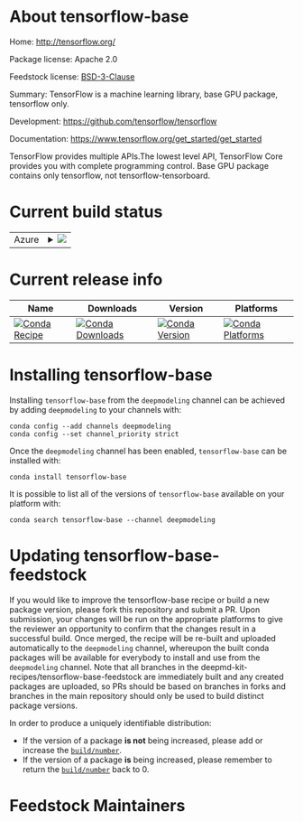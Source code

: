 About tensorflow-base
=====================

Home: http://tensorflow.org/

Package license: Apache 2.0

Feedstock license: [BSD-3-Clause](https://github.com/deepmd-kit-recipes/tensorflow-base-feedstock/blob/master/LICENSE.txt)

Summary: TensorFlow is a machine learning library, base GPU package, tensorflow only.

Development: https://github.com/tensorflow/tensorflow

Documentation: https://www.tensorflow.org/get_started/get_started

TensorFlow provides multiple APIs.The lowest level API, TensorFlow Core
provides you with complete programming control.
Base GPU package contains only tensorflow, not tensorflow-tensorboard.


Current build status
====================


<table>
    
  <tr>
    <td>Azure</td>
    <td>
      <details>
        <summary>
          <a href="https://dev.azure.com/deepmd-kit-recipes/feedstock-builds/_build/latest?definitionId=&branchName=master">
            <img src="https://dev.azure.com/deepmd-kit-recipes/feedstock-builds/_apis/build/status/tensorflow-base-feedstock?branchName=master">
          </a>
        </summary>
        <table>
          <thead><tr><th>Variant</th><th>Status</th></tr></thead>
          <tbody><tr>
              <td>linux_64_cuda_compiler_version10.0cudnn7python3.7.</td>
              <td>
                <a href="https://dev.azure.com/deepmd-kit-recipes/feedstock-builds/_build/latest?definitionId=&branchName=master">
                  <img src="https://dev.azure.com/deepmd-kit-recipes/feedstock-builds/_apis/build/status/tensorflow-base-feedstock?branchName=master&jobName=linux&configuration=linux_64_cuda_compiler_version10.0cudnn7python3.7._" alt="variant">
                </a>
              </td>
            </tr><tr>
              <td>linux_64_cuda_compiler_version10.0cudnn7python3.8.</td>
              <td>
                <a href="https://dev.azure.com/deepmd-kit-recipes/feedstock-builds/_build/latest?definitionId=&branchName=master">
                  <img src="https://dev.azure.com/deepmd-kit-recipes/feedstock-builds/_apis/build/status/tensorflow-base-feedstock?branchName=master&jobName=linux&configuration=linux_64_cuda_compiler_version10.0cudnn7python3.8._" alt="variant">
                </a>
              </td>
            </tr><tr>
              <td>linux_64_cuda_compiler_version10.0cudnn7python3.9.</td>
              <td>
                <a href="https://dev.azure.com/deepmd-kit-recipes/feedstock-builds/_build/latest?definitionId=&branchName=master">
                  <img src="https://dev.azure.com/deepmd-kit-recipes/feedstock-builds/_apis/build/status/tensorflow-base-feedstock?branchName=master&jobName=linux&configuration=linux_64_cuda_compiler_version10.0cudnn7python3.9._" alt="variant">
                </a>
              </td>
            </tr><tr>
              <td>linux_64_cuda_compiler_version10.1cudnn7python3.7.</td>
              <td>
                <a href="https://dev.azure.com/deepmd-kit-recipes/feedstock-builds/_build/latest?definitionId=&branchName=master">
                  <img src="https://dev.azure.com/deepmd-kit-recipes/feedstock-builds/_apis/build/status/tensorflow-base-feedstock?branchName=master&jobName=linux&configuration=linux_64_cuda_compiler_version10.1cudnn7python3.7._" alt="variant">
                </a>
              </td>
            </tr><tr>
              <td>linux_64_cuda_compiler_version10.1cudnn7python3.8.</td>
              <td>
                <a href="https://dev.azure.com/deepmd-kit-recipes/feedstock-builds/_build/latest?definitionId=&branchName=master">
                  <img src="https://dev.azure.com/deepmd-kit-recipes/feedstock-builds/_apis/build/status/tensorflow-base-feedstock?branchName=master&jobName=linux&configuration=linux_64_cuda_compiler_version10.1cudnn7python3.8._" alt="variant">
                </a>
              </td>
            </tr><tr>
              <td>linux_64_cuda_compiler_version10.1cudnn7python3.9.</td>
              <td>
                <a href="https://dev.azure.com/deepmd-kit-recipes/feedstock-builds/_build/latest?definitionId=&branchName=master">
                  <img src="https://dev.azure.com/deepmd-kit-recipes/feedstock-builds/_apis/build/status/tensorflow-base-feedstock?branchName=master&jobName=linux&configuration=linux_64_cuda_compiler_version10.1cudnn7python3.9._" alt="variant">
                </a>
              </td>
            </tr><tr>
              <td>linux_64_cuda_compiler_version10.2cudnn8python3.7.</td>
              <td>
                <a href="https://dev.azure.com/deepmd-kit-recipes/feedstock-builds/_build/latest?definitionId=&branchName=master">
                  <img src="https://dev.azure.com/deepmd-kit-recipes/feedstock-builds/_apis/build/status/tensorflow-base-feedstock?branchName=master&jobName=linux&configuration=linux_64_cuda_compiler_version10.2cudnn8python3.7._" alt="variant">
                </a>
              </td>
            </tr><tr>
              <td>linux_64_cuda_compiler_version10.2cudnn8python3.8.</td>
              <td>
                <a href="https://dev.azure.com/deepmd-kit-recipes/feedstock-builds/_build/latest?definitionId=&branchName=master">
                  <img src="https://dev.azure.com/deepmd-kit-recipes/feedstock-builds/_apis/build/status/tensorflow-base-feedstock?branchName=master&jobName=linux&configuration=linux_64_cuda_compiler_version10.2cudnn8python3.8._" alt="variant">
                </a>
              </td>
            </tr><tr>
              <td>linux_64_cuda_compiler_version10.2cudnn8python3.9.</td>
              <td>
                <a href="https://dev.azure.com/deepmd-kit-recipes/feedstock-builds/_build/latest?definitionId=&branchName=master">
                  <img src="https://dev.azure.com/deepmd-kit-recipes/feedstock-builds/_apis/build/status/tensorflow-base-feedstock?branchName=master&jobName=linux&configuration=linux_64_cuda_compiler_version10.2cudnn8python3.9._" alt="variant">
                </a>
              </td>
            </tr><tr>
              <td>linux_64_cuda_compiler_version11.0cudnn8python3.7.</td>
              <td>
                <a href="https://dev.azure.com/deepmd-kit-recipes/feedstock-builds/_build/latest?definitionId=&branchName=master">
                  <img src="https://dev.azure.com/deepmd-kit-recipes/feedstock-builds/_apis/build/status/tensorflow-base-feedstock?branchName=master&jobName=linux&configuration=linux_64_cuda_compiler_version11.0cudnn8python3.7._" alt="variant">
                </a>
              </td>
            </tr><tr>
              <td>linux_64_cuda_compiler_version11.0cudnn8python3.8.</td>
              <td>
                <a href="https://dev.azure.com/deepmd-kit-recipes/feedstock-builds/_build/latest?definitionId=&branchName=master">
                  <img src="https://dev.azure.com/deepmd-kit-recipes/feedstock-builds/_apis/build/status/tensorflow-base-feedstock?branchName=master&jobName=linux&configuration=linux_64_cuda_compiler_version11.0cudnn8python3.8._" alt="variant">
                </a>
              </td>
            </tr><tr>
              <td>linux_64_cuda_compiler_version11.0cudnn8python3.9.</td>
              <td>
                <a href="https://dev.azure.com/deepmd-kit-recipes/feedstock-builds/_build/latest?definitionId=&branchName=master">
                  <img src="https://dev.azure.com/deepmd-kit-recipes/feedstock-builds/_apis/build/status/tensorflow-base-feedstock?branchName=master&jobName=linux&configuration=linux_64_cuda_compiler_version11.0cudnn8python3.9._" alt="variant">
                </a>
              </td>
            </tr><tr>
              <td>linux_64_cuda_compiler_version11.1cudnn8python3.7.</td>
              <td>
                <a href="https://dev.azure.com/deepmd-kit-recipes/feedstock-builds/_build/latest?definitionId=&branchName=master">
                  <img src="https://dev.azure.com/deepmd-kit-recipes/feedstock-builds/_apis/build/status/tensorflow-base-feedstock?branchName=master&jobName=linux&configuration=linux_64_cuda_compiler_version11.1cudnn8python3.7._" alt="variant">
                </a>
              </td>
            </tr><tr>
              <td>linux_64_cuda_compiler_version11.1cudnn8python3.8.</td>
              <td>
                <a href="https://dev.azure.com/deepmd-kit-recipes/feedstock-builds/_build/latest?definitionId=&branchName=master">
                  <img src="https://dev.azure.com/deepmd-kit-recipes/feedstock-builds/_apis/build/status/tensorflow-base-feedstock?branchName=master&jobName=linux&configuration=linux_64_cuda_compiler_version11.1cudnn8python3.8._" alt="variant">
                </a>
              </td>
            </tr><tr>
              <td>linux_64_cuda_compiler_version11.1cudnn8python3.9.</td>
              <td>
                <a href="https://dev.azure.com/deepmd-kit-recipes/feedstock-builds/_build/latest?definitionId=&branchName=master">
                  <img src="https://dev.azure.com/deepmd-kit-recipes/feedstock-builds/_apis/build/status/tensorflow-base-feedstock?branchName=master&jobName=linux&configuration=linux_64_cuda_compiler_version11.1cudnn8python3.9._" alt="variant">
                </a>
              </td>
            </tr><tr>
              <td>linux_64_cuda_compiler_version9.2cudnn7python3.7.</td>
              <td>
                <a href="https://dev.azure.com/deepmd-kit-recipes/feedstock-builds/_build/latest?definitionId=&branchName=master">
                  <img src="https://dev.azure.com/deepmd-kit-recipes/feedstock-builds/_apis/build/status/tensorflow-base-feedstock?branchName=master&jobName=linux&configuration=linux_64_cuda_compiler_version9.2cudnn7python3.7._" alt="variant">
                </a>
              </td>
            </tr><tr>
              <td>linux_64_cuda_compiler_version9.2cudnn7python3.8.</td>
              <td>
                <a href="https://dev.azure.com/deepmd-kit-recipes/feedstock-builds/_build/latest?definitionId=&branchName=master">
                  <img src="https://dev.azure.com/deepmd-kit-recipes/feedstock-builds/_apis/build/status/tensorflow-base-feedstock?branchName=master&jobName=linux&configuration=linux_64_cuda_compiler_version9.2cudnn7python3.8._" alt="variant">
                </a>
              </td>
            </tr><tr>
              <td>linux_64_cuda_compiler_version9.2cudnn7python3.9.</td>
              <td>
                <a href="https://dev.azure.com/deepmd-kit-recipes/feedstock-builds/_build/latest?definitionId=&branchName=master">
                  <img src="https://dev.azure.com/deepmd-kit-recipes/feedstock-builds/_apis/build/status/tensorflow-base-feedstock?branchName=master&jobName=linux&configuration=linux_64_cuda_compiler_version9.2cudnn7python3.9._" alt="variant">
                </a>
              </td>
            </tr><tr>
              <td>linux_64_cuda_compiler_versionNonecudnnNonepython3.7.</td>
              <td>
                <a href="https://dev.azure.com/deepmd-kit-recipes/feedstock-builds/_build/latest?definitionId=&branchName=master">
                  <img src="https://dev.azure.com/deepmd-kit-recipes/feedstock-builds/_apis/build/status/tensorflow-base-feedstock?branchName=master&jobName=linux&configuration=linux_64_cuda_compiler_versionNonecudnnNonepython3.7._" alt="variant">
                </a>
              </td>
            </tr><tr>
              <td>linux_64_cuda_compiler_versionNonecudnnNonepython3.8.</td>
              <td>
                <a href="https://dev.azure.com/deepmd-kit-recipes/feedstock-builds/_build/latest?definitionId=&branchName=master">
                  <img src="https://dev.azure.com/deepmd-kit-recipes/feedstock-builds/_apis/build/status/tensorflow-base-feedstock?branchName=master&jobName=linux&configuration=linux_64_cuda_compiler_versionNonecudnnNonepython3.8._" alt="variant">
                </a>
              </td>
            </tr><tr>
              <td>linux_64_cuda_compiler_versionNonecudnnNonepython3.9.</td>
              <td>
                <a href="https://dev.azure.com/deepmd-kit-recipes/feedstock-builds/_build/latest?definitionId=&branchName=master">
                  <img src="https://dev.azure.com/deepmd-kit-recipes/feedstock-builds/_apis/build/status/tensorflow-base-feedstock?branchName=master&jobName=linux&configuration=linux_64_cuda_compiler_versionNonecudnnNonepython3.9._" alt="variant">
                </a>
              </td>
            </tr><tr>
              <td>osx_64_cuda_compiler_version10.0cudnn7python3.7.</td>
              <td>
                <a href="https://dev.azure.com/deepmd-kit-recipes/feedstock-builds/_build/latest?definitionId=&branchName=master">
                  <img src="https://dev.azure.com/deepmd-kit-recipes/feedstock-builds/_apis/build/status/tensorflow-base-feedstock?branchName=master&jobName=osx&configuration=osx_64_cuda_compiler_version10.0cudnn7python3.7._" alt="variant">
                </a>
              </td>
            </tr><tr>
              <td>osx_64_cuda_compiler_version10.0cudnn7python3.8.</td>
              <td>
                <a href="https://dev.azure.com/deepmd-kit-recipes/feedstock-builds/_build/latest?definitionId=&branchName=master">
                  <img src="https://dev.azure.com/deepmd-kit-recipes/feedstock-builds/_apis/build/status/tensorflow-base-feedstock?branchName=master&jobName=osx&configuration=osx_64_cuda_compiler_version10.0cudnn7python3.8._" alt="variant">
                </a>
              </td>
            </tr><tr>
              <td>osx_64_cuda_compiler_version10.0cudnn7python3.9.</td>
              <td>
                <a href="https://dev.azure.com/deepmd-kit-recipes/feedstock-builds/_build/latest?definitionId=&branchName=master">
                  <img src="https://dev.azure.com/deepmd-kit-recipes/feedstock-builds/_apis/build/status/tensorflow-base-feedstock?branchName=master&jobName=osx&configuration=osx_64_cuda_compiler_version10.0cudnn7python3.9._" alt="variant">
                </a>
              </td>
            </tr><tr>
              <td>osx_64_cuda_compiler_version10.1cudnn7python3.7.</td>
              <td>
                <a href="https://dev.azure.com/deepmd-kit-recipes/feedstock-builds/_build/latest?definitionId=&branchName=master">
                  <img src="https://dev.azure.com/deepmd-kit-recipes/feedstock-builds/_apis/build/status/tensorflow-base-feedstock?branchName=master&jobName=osx&configuration=osx_64_cuda_compiler_version10.1cudnn7python3.7._" alt="variant">
                </a>
              </td>
            </tr><tr>
              <td>osx_64_cuda_compiler_version10.1cudnn7python3.8.</td>
              <td>
                <a href="https://dev.azure.com/deepmd-kit-recipes/feedstock-builds/_build/latest?definitionId=&branchName=master">
                  <img src="https://dev.azure.com/deepmd-kit-recipes/feedstock-builds/_apis/build/status/tensorflow-base-feedstock?branchName=master&jobName=osx&configuration=osx_64_cuda_compiler_version10.1cudnn7python3.8._" alt="variant">
                </a>
              </td>
            </tr><tr>
              <td>osx_64_cuda_compiler_version10.1cudnn7python3.9.</td>
              <td>
                <a href="https://dev.azure.com/deepmd-kit-recipes/feedstock-builds/_build/latest?definitionId=&branchName=master">
                  <img src="https://dev.azure.com/deepmd-kit-recipes/feedstock-builds/_apis/build/status/tensorflow-base-feedstock?branchName=master&jobName=osx&configuration=osx_64_cuda_compiler_version10.1cudnn7python3.9._" alt="variant">
                </a>
              </td>
            </tr><tr>
              <td>osx_64_cuda_compiler_version10.2cudnn8python3.7.</td>
              <td>
                <a href="https://dev.azure.com/deepmd-kit-recipes/feedstock-builds/_build/latest?definitionId=&branchName=master">
                  <img src="https://dev.azure.com/deepmd-kit-recipes/feedstock-builds/_apis/build/status/tensorflow-base-feedstock?branchName=master&jobName=osx&configuration=osx_64_cuda_compiler_version10.2cudnn8python3.7._" alt="variant">
                </a>
              </td>
            </tr><tr>
              <td>osx_64_cuda_compiler_version10.2cudnn8python3.8.</td>
              <td>
                <a href="https://dev.azure.com/deepmd-kit-recipes/feedstock-builds/_build/latest?definitionId=&branchName=master">
                  <img src="https://dev.azure.com/deepmd-kit-recipes/feedstock-builds/_apis/build/status/tensorflow-base-feedstock?branchName=master&jobName=osx&configuration=osx_64_cuda_compiler_version10.2cudnn8python3.8._" alt="variant">
                </a>
              </td>
            </tr><tr>
              <td>osx_64_cuda_compiler_version10.2cudnn8python3.9.</td>
              <td>
                <a href="https://dev.azure.com/deepmd-kit-recipes/feedstock-builds/_build/latest?definitionId=&branchName=master">
                  <img src="https://dev.azure.com/deepmd-kit-recipes/feedstock-builds/_apis/build/status/tensorflow-base-feedstock?branchName=master&jobName=osx&configuration=osx_64_cuda_compiler_version10.2cudnn8python3.9._" alt="variant">
                </a>
              </td>
            </tr><tr>
              <td>osx_64_cuda_compiler_version11.0cudnn8python3.7.</td>
              <td>
                <a href="https://dev.azure.com/deepmd-kit-recipes/feedstock-builds/_build/latest?definitionId=&branchName=master">
                  <img src="https://dev.azure.com/deepmd-kit-recipes/feedstock-builds/_apis/build/status/tensorflow-base-feedstock?branchName=master&jobName=osx&configuration=osx_64_cuda_compiler_version11.0cudnn8python3.7._" alt="variant">
                </a>
              </td>
            </tr><tr>
              <td>osx_64_cuda_compiler_version11.0cudnn8python3.8.</td>
              <td>
                <a href="https://dev.azure.com/deepmd-kit-recipes/feedstock-builds/_build/latest?definitionId=&branchName=master">
                  <img src="https://dev.azure.com/deepmd-kit-recipes/feedstock-builds/_apis/build/status/tensorflow-base-feedstock?branchName=master&jobName=osx&configuration=osx_64_cuda_compiler_version11.0cudnn8python3.8._" alt="variant">
                </a>
              </td>
            </tr><tr>
              <td>osx_64_cuda_compiler_version11.0cudnn8python3.9.</td>
              <td>
                <a href="https://dev.azure.com/deepmd-kit-recipes/feedstock-builds/_build/latest?definitionId=&branchName=master">
                  <img src="https://dev.azure.com/deepmd-kit-recipes/feedstock-builds/_apis/build/status/tensorflow-base-feedstock?branchName=master&jobName=osx&configuration=osx_64_cuda_compiler_version11.0cudnn8python3.9._" alt="variant">
                </a>
              </td>
            </tr><tr>
              <td>osx_64_cuda_compiler_version11.1cudnn8python3.7.</td>
              <td>
                <a href="https://dev.azure.com/deepmd-kit-recipes/feedstock-builds/_build/latest?definitionId=&branchName=master">
                  <img src="https://dev.azure.com/deepmd-kit-recipes/feedstock-builds/_apis/build/status/tensorflow-base-feedstock?branchName=master&jobName=osx&configuration=osx_64_cuda_compiler_version11.1cudnn8python3.7._" alt="variant">
                </a>
              </td>
            </tr><tr>
              <td>osx_64_cuda_compiler_version11.1cudnn8python3.8.</td>
              <td>
                <a href="https://dev.azure.com/deepmd-kit-recipes/feedstock-builds/_build/latest?definitionId=&branchName=master">
                  <img src="https://dev.azure.com/deepmd-kit-recipes/feedstock-builds/_apis/build/status/tensorflow-base-feedstock?branchName=master&jobName=osx&configuration=osx_64_cuda_compiler_version11.1cudnn8python3.8._" alt="variant">
                </a>
              </td>
            </tr><tr>
              <td>osx_64_cuda_compiler_version11.1cudnn8python3.9.</td>
              <td>
                <a href="https://dev.azure.com/deepmd-kit-recipes/feedstock-builds/_build/latest?definitionId=&branchName=master">
                  <img src="https://dev.azure.com/deepmd-kit-recipes/feedstock-builds/_apis/build/status/tensorflow-base-feedstock?branchName=master&jobName=osx&configuration=osx_64_cuda_compiler_version11.1cudnn8python3.9._" alt="variant">
                </a>
              </td>
            </tr><tr>
              <td>osx_64_cuda_compiler_version9.2cudnn7python3.7.</td>
              <td>
                <a href="https://dev.azure.com/deepmd-kit-recipes/feedstock-builds/_build/latest?definitionId=&branchName=master">
                  <img src="https://dev.azure.com/deepmd-kit-recipes/feedstock-builds/_apis/build/status/tensorflow-base-feedstock?branchName=master&jobName=osx&configuration=osx_64_cuda_compiler_version9.2cudnn7python3.7._" alt="variant">
                </a>
              </td>
            </tr><tr>
              <td>osx_64_cuda_compiler_version9.2cudnn7python3.8.</td>
              <td>
                <a href="https://dev.azure.com/deepmd-kit-recipes/feedstock-builds/_build/latest?definitionId=&branchName=master">
                  <img src="https://dev.azure.com/deepmd-kit-recipes/feedstock-builds/_apis/build/status/tensorflow-base-feedstock?branchName=master&jobName=osx&configuration=osx_64_cuda_compiler_version9.2cudnn7python3.8._" alt="variant">
                </a>
              </td>
            </tr><tr>
              <td>osx_64_cuda_compiler_version9.2cudnn7python3.9.</td>
              <td>
                <a href="https://dev.azure.com/deepmd-kit-recipes/feedstock-builds/_build/latest?definitionId=&branchName=master">
                  <img src="https://dev.azure.com/deepmd-kit-recipes/feedstock-builds/_apis/build/status/tensorflow-base-feedstock?branchName=master&jobName=osx&configuration=osx_64_cuda_compiler_version9.2cudnn7python3.9._" alt="variant">
                </a>
              </td>
            </tr><tr>
              <td>osx_64_cuda_compiler_versionNonecudnnNonepython3.7.</td>
              <td>
                <a href="https://dev.azure.com/deepmd-kit-recipes/feedstock-builds/_build/latest?definitionId=&branchName=master">
                  <img src="https://dev.azure.com/deepmd-kit-recipes/feedstock-builds/_apis/build/status/tensorflow-base-feedstock?branchName=master&jobName=osx&configuration=osx_64_cuda_compiler_versionNonecudnnNonepython3.7._" alt="variant">
                </a>
              </td>
            </tr><tr>
              <td>osx_64_cuda_compiler_versionNonecudnnNonepython3.8.</td>
              <td>
                <a href="https://dev.azure.com/deepmd-kit-recipes/feedstock-builds/_build/latest?definitionId=&branchName=master">
                  <img src="https://dev.azure.com/deepmd-kit-recipes/feedstock-builds/_apis/build/status/tensorflow-base-feedstock?branchName=master&jobName=osx&configuration=osx_64_cuda_compiler_versionNonecudnnNonepython3.8._" alt="variant">
                </a>
              </td>
            </tr><tr>
              <td>osx_64_cuda_compiler_versionNonecudnnNonepython3.9.</td>
              <td>
                <a href="https://dev.azure.com/deepmd-kit-recipes/feedstock-builds/_build/latest?definitionId=&branchName=master">
                  <img src="https://dev.azure.com/deepmd-kit-recipes/feedstock-builds/_apis/build/status/tensorflow-base-feedstock?branchName=master&jobName=osx&configuration=osx_64_cuda_compiler_versionNonecudnnNonepython3.9._" alt="variant">
                </a>
              </td>
            </tr><tr>
              <td>win_64_cuda_compiler_version10.0cudnn7python3.7.</td>
              <td>
                <a href="https://dev.azure.com/deepmd-kit-recipes/feedstock-builds/_build/latest?definitionId=&branchName=master">
                  <img src="https://dev.azure.com/deepmd-kit-recipes/feedstock-builds/_apis/build/status/tensorflow-base-feedstock?branchName=master&jobName=win&configuration=win_64_cuda_compiler_version10.0cudnn7python3.7._" alt="variant">
                </a>
              </td>
            </tr><tr>
              <td>win_64_cuda_compiler_version10.0cudnn7python3.8.</td>
              <td>
                <a href="https://dev.azure.com/deepmd-kit-recipes/feedstock-builds/_build/latest?definitionId=&branchName=master">
                  <img src="https://dev.azure.com/deepmd-kit-recipes/feedstock-builds/_apis/build/status/tensorflow-base-feedstock?branchName=master&jobName=win&configuration=win_64_cuda_compiler_version10.0cudnn7python3.8._" alt="variant">
                </a>
              </td>
            </tr><tr>
              <td>win_64_cuda_compiler_version10.0cudnn7python3.9.</td>
              <td>
                <a href="https://dev.azure.com/deepmd-kit-recipes/feedstock-builds/_build/latest?definitionId=&branchName=master">
                  <img src="https://dev.azure.com/deepmd-kit-recipes/feedstock-builds/_apis/build/status/tensorflow-base-feedstock?branchName=master&jobName=win&configuration=win_64_cuda_compiler_version10.0cudnn7python3.9._" alt="variant">
                </a>
              </td>
            </tr><tr>
              <td>win_64_cuda_compiler_version10.1cudnn7python3.7.</td>
              <td>
                <a href="https://dev.azure.com/deepmd-kit-recipes/feedstock-builds/_build/latest?definitionId=&branchName=master">
                  <img src="https://dev.azure.com/deepmd-kit-recipes/feedstock-builds/_apis/build/status/tensorflow-base-feedstock?branchName=master&jobName=win&configuration=win_64_cuda_compiler_version10.1cudnn7python3.7._" alt="variant">
                </a>
              </td>
            </tr><tr>
              <td>win_64_cuda_compiler_version10.1cudnn7python3.8.</td>
              <td>
                <a href="https://dev.azure.com/deepmd-kit-recipes/feedstock-builds/_build/latest?definitionId=&branchName=master">
                  <img src="https://dev.azure.com/deepmd-kit-recipes/feedstock-builds/_apis/build/status/tensorflow-base-feedstock?branchName=master&jobName=win&configuration=win_64_cuda_compiler_version10.1cudnn7python3.8._" alt="variant">
                </a>
              </td>
            </tr><tr>
              <td>win_64_cuda_compiler_version10.1cudnn7python3.9.</td>
              <td>
                <a href="https://dev.azure.com/deepmd-kit-recipes/feedstock-builds/_build/latest?definitionId=&branchName=master">
                  <img src="https://dev.azure.com/deepmd-kit-recipes/feedstock-builds/_apis/build/status/tensorflow-base-feedstock?branchName=master&jobName=win&configuration=win_64_cuda_compiler_version10.1cudnn7python3.9._" alt="variant">
                </a>
              </td>
            </tr><tr>
              <td>win_64_cuda_compiler_version10.2cudnn8python3.7.</td>
              <td>
                <a href="https://dev.azure.com/deepmd-kit-recipes/feedstock-builds/_build/latest?definitionId=&branchName=master">
                  <img src="https://dev.azure.com/deepmd-kit-recipes/feedstock-builds/_apis/build/status/tensorflow-base-feedstock?branchName=master&jobName=win&configuration=win_64_cuda_compiler_version10.2cudnn8python3.7._" alt="variant">
                </a>
              </td>
            </tr><tr>
              <td>win_64_cuda_compiler_version10.2cudnn8python3.8.</td>
              <td>
                <a href="https://dev.azure.com/deepmd-kit-recipes/feedstock-builds/_build/latest?definitionId=&branchName=master">
                  <img src="https://dev.azure.com/deepmd-kit-recipes/feedstock-builds/_apis/build/status/tensorflow-base-feedstock?branchName=master&jobName=win&configuration=win_64_cuda_compiler_version10.2cudnn8python3.8._" alt="variant">
                </a>
              </td>
            </tr><tr>
              <td>win_64_cuda_compiler_version10.2cudnn8python3.9.</td>
              <td>
                <a href="https://dev.azure.com/deepmd-kit-recipes/feedstock-builds/_build/latest?definitionId=&branchName=master">
                  <img src="https://dev.azure.com/deepmd-kit-recipes/feedstock-builds/_apis/build/status/tensorflow-base-feedstock?branchName=master&jobName=win&configuration=win_64_cuda_compiler_version10.2cudnn8python3.9._" alt="variant">
                </a>
              </td>
            </tr><tr>
              <td>win_64_cuda_compiler_version11.0cudnn8python3.7.</td>
              <td>
                <a href="https://dev.azure.com/deepmd-kit-recipes/feedstock-builds/_build/latest?definitionId=&branchName=master">
                  <img src="https://dev.azure.com/deepmd-kit-recipes/feedstock-builds/_apis/build/status/tensorflow-base-feedstock?branchName=master&jobName=win&configuration=win_64_cuda_compiler_version11.0cudnn8python3.7._" alt="variant">
                </a>
              </td>
            </tr><tr>
              <td>win_64_cuda_compiler_version11.0cudnn8python3.8.</td>
              <td>
                <a href="https://dev.azure.com/deepmd-kit-recipes/feedstock-builds/_build/latest?definitionId=&branchName=master">
                  <img src="https://dev.azure.com/deepmd-kit-recipes/feedstock-builds/_apis/build/status/tensorflow-base-feedstock?branchName=master&jobName=win&configuration=win_64_cuda_compiler_version11.0cudnn8python3.8._" alt="variant">
                </a>
              </td>
            </tr><tr>
              <td>win_64_cuda_compiler_version11.0cudnn8python3.9.</td>
              <td>
                <a href="https://dev.azure.com/deepmd-kit-recipes/feedstock-builds/_build/latest?definitionId=&branchName=master">
                  <img src="https://dev.azure.com/deepmd-kit-recipes/feedstock-builds/_apis/build/status/tensorflow-base-feedstock?branchName=master&jobName=win&configuration=win_64_cuda_compiler_version11.0cudnn8python3.9._" alt="variant">
                </a>
              </td>
            </tr><tr>
              <td>win_64_cuda_compiler_version11.1cudnn8python3.7.</td>
              <td>
                <a href="https://dev.azure.com/deepmd-kit-recipes/feedstock-builds/_build/latest?definitionId=&branchName=master">
                  <img src="https://dev.azure.com/deepmd-kit-recipes/feedstock-builds/_apis/build/status/tensorflow-base-feedstock?branchName=master&jobName=win&configuration=win_64_cuda_compiler_version11.1cudnn8python3.7._" alt="variant">
                </a>
              </td>
            </tr><tr>
              <td>win_64_cuda_compiler_version11.1cudnn8python3.8.</td>
              <td>
                <a href="https://dev.azure.com/deepmd-kit-recipes/feedstock-builds/_build/latest?definitionId=&branchName=master">
                  <img src="https://dev.azure.com/deepmd-kit-recipes/feedstock-builds/_apis/build/status/tensorflow-base-feedstock?branchName=master&jobName=win&configuration=win_64_cuda_compiler_version11.1cudnn8python3.8._" alt="variant">
                </a>
              </td>
            </tr><tr>
              <td>win_64_cuda_compiler_version11.1cudnn8python3.9.</td>
              <td>
                <a href="https://dev.azure.com/deepmd-kit-recipes/feedstock-builds/_build/latest?definitionId=&branchName=master">
                  <img src="https://dev.azure.com/deepmd-kit-recipes/feedstock-builds/_apis/build/status/tensorflow-base-feedstock?branchName=master&jobName=win&configuration=win_64_cuda_compiler_version11.1cudnn8python3.9._" alt="variant">
                </a>
              </td>
            </tr><tr>
              <td>win_64_cuda_compiler_version9.2cudnn7python3.7.</td>
              <td>
                <a href="https://dev.azure.com/deepmd-kit-recipes/feedstock-builds/_build/latest?definitionId=&branchName=master">
                  <img src="https://dev.azure.com/deepmd-kit-recipes/feedstock-builds/_apis/build/status/tensorflow-base-feedstock?branchName=master&jobName=win&configuration=win_64_cuda_compiler_version9.2cudnn7python3.7._" alt="variant">
                </a>
              </td>
            </tr><tr>
              <td>win_64_cuda_compiler_version9.2cudnn7python3.8.</td>
              <td>
                <a href="https://dev.azure.com/deepmd-kit-recipes/feedstock-builds/_build/latest?definitionId=&branchName=master">
                  <img src="https://dev.azure.com/deepmd-kit-recipes/feedstock-builds/_apis/build/status/tensorflow-base-feedstock?branchName=master&jobName=win&configuration=win_64_cuda_compiler_version9.2cudnn7python3.8._" alt="variant">
                </a>
              </td>
            </tr><tr>
              <td>win_64_cuda_compiler_version9.2cudnn7python3.9.</td>
              <td>
                <a href="https://dev.azure.com/deepmd-kit-recipes/feedstock-builds/_build/latest?definitionId=&branchName=master">
                  <img src="https://dev.azure.com/deepmd-kit-recipes/feedstock-builds/_apis/build/status/tensorflow-base-feedstock?branchName=master&jobName=win&configuration=win_64_cuda_compiler_version9.2cudnn7python3.9._" alt="variant">
                </a>
              </td>
            </tr><tr>
              <td>win_64_cuda_compiler_versionNonecudnnNonepython3.7.</td>
              <td>
                <a href="https://dev.azure.com/deepmd-kit-recipes/feedstock-builds/_build/latest?definitionId=&branchName=master">
                  <img src="https://dev.azure.com/deepmd-kit-recipes/feedstock-builds/_apis/build/status/tensorflow-base-feedstock?branchName=master&jobName=win&configuration=win_64_cuda_compiler_versionNonecudnnNonepython3.7._" alt="variant">
                </a>
              </td>
            </tr><tr>
              <td>win_64_cuda_compiler_versionNonecudnnNonepython3.8.</td>
              <td>
                <a href="https://dev.azure.com/deepmd-kit-recipes/feedstock-builds/_build/latest?definitionId=&branchName=master">
                  <img src="https://dev.azure.com/deepmd-kit-recipes/feedstock-builds/_apis/build/status/tensorflow-base-feedstock?branchName=master&jobName=win&configuration=win_64_cuda_compiler_versionNonecudnnNonepython3.8._" alt="variant">
                </a>
              </td>
            </tr><tr>
              <td>win_64_cuda_compiler_versionNonecudnnNonepython3.9.</td>
              <td>
                <a href="https://dev.azure.com/deepmd-kit-recipes/feedstock-builds/_build/latest?definitionId=&branchName=master">
                  <img src="https://dev.azure.com/deepmd-kit-recipes/feedstock-builds/_apis/build/status/tensorflow-base-feedstock?branchName=master&jobName=win&configuration=win_64_cuda_compiler_versionNonecudnnNonepython3.9._" alt="variant">
                </a>
              </td>
            </tr>
          </tbody>
        </table>
      </details>
    </td>
  </tr>
</table>

Current release info
====================

| Name | Downloads | Version | Platforms |
| --- | --- | --- | --- |
| [![Conda Recipe](https://img.shields.io/badge/recipe-tensorflow--base-green.svg)](https://anaconda.org/deepmodeling/tensorflow-base) | [![Conda Downloads](https://img.shields.io/conda/dn/deepmodeling/tensorflow-base.svg)](https://anaconda.org/deepmodeling/tensorflow-base) | [![Conda Version](https://img.shields.io/conda/vn/deepmodeling/tensorflow-base.svg)](https://anaconda.org/deepmodeling/tensorflow-base) | [![Conda Platforms](https://img.shields.io/conda/pn/deepmodeling/tensorflow-base.svg)](https://anaconda.org/deepmodeling/tensorflow-base) |

Installing tensorflow-base
==========================

Installing `tensorflow-base` from the `deepmodeling` channel can be achieved by adding `deepmodeling` to your channels with:

```
conda config --add channels deepmodeling
conda config --set channel_priority strict
```

Once the `deepmodeling` channel has been enabled, `tensorflow-base` can be installed with:

```
conda install tensorflow-base
```

It is possible to list all of the versions of `tensorflow-base` available on your platform with:

```
conda search tensorflow-base --channel deepmodeling
```




Updating tensorflow-base-feedstock
==================================

If you would like to improve the tensorflow-base recipe or build a new
package version, please fork this repository and submit a PR. Upon submission,
your changes will be run on the appropriate platforms to give the reviewer an
opportunity to confirm that the changes result in a successful build. Once
merged, the recipe will be re-built and uploaded automatically to the
`deepmodeling` channel, whereupon the built conda packages will be available for
everybody to install and use from the `deepmodeling` channel.
Note that all branches in the deepmd-kit-recipes/tensorflow-base-feedstock are
immediately built and any created packages are uploaded, so PRs should be based
on branches in forks and branches in the main repository should only be used to
build distinct package versions.

In order to produce a uniquely identifiable distribution:
 * If the version of a package **is not** being increased, please add or increase
   the [``build/number``](https://docs.conda.io/projects/conda-build/en/latest/resources/define-metadata.html#build-number-and-string).
 * If the version of a package **is** being increased, please remember to return
   the [``build/number``](https://docs.conda.io/projects/conda-build/en/latest/resources/define-metadata.html#build-number-and-string)
   back to 0.

Feedstock Maintainers
=====================


